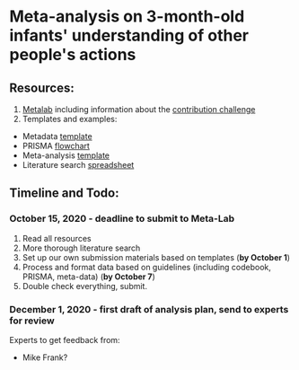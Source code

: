 # Meta-analysis on 3-month-old infants' understanding of other people's actions

## Resources:
1. [Metalab](http://metalab.stanford.edu/) including information about the [contribution challenge](https://docs.google.com/document/d/1WH6y-7Hq-BRs7PAfH7jJY8qvPdBcy8IeHxfXeaqAJUI/edit)
2. Templates and examples:
- Metadata [template](https://docs.google.com/document/d/12SpehtoFfIvUjUBHYvi9rnIKeXAYduFdofRlQ0HAh5s/edit)
- PRISMA [flowchart](https://docs.google.com/presentation/d/1DKY8BTZZ82bGyGwpGsyyzsilOqE1F1NcDLTKWtCe9AY/edit#slide=id.p)
- Meta-analysis [template](https://docs.google.com/spreadsheets/d/12Y_2BcFSu48t0F8a_xrY1Ro2fJoCIV1h8O627WNcrjY/edit#gid=0)
- Literature search [spreadsheet](https://docs.google.com/spreadsheets/d/1mtN4g6FddpBljQzrR-mS0y414M9wQNjK4Vz09nLOe2s/edit#gid=0)

## Timeline and Todo:
### October 15, 2020 - deadline to submit to Meta-Lab
1. Read all resources
2. More thorough literature search 
3. Set up our own submission materials based on templates (**by October 1**)
4. Process and format data based on guidelines (including codebook, PRISMA, meta-data) (**by October 7**)
5. Double check everything, submit.

### December 1, 2020 - first draft of analysis plan, send to experts for review
Experts to get feedback from: 
- Mike Frank?